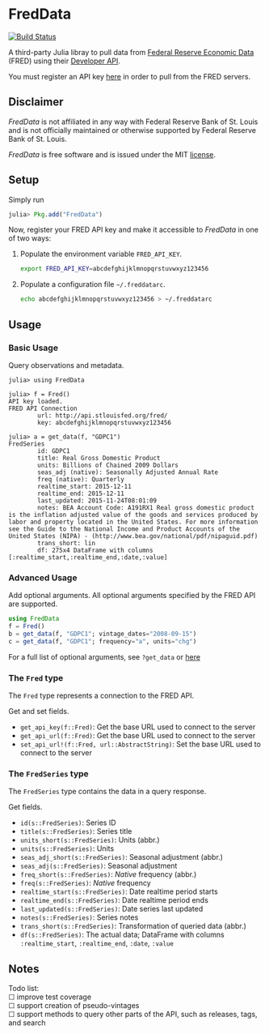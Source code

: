 # FredData
[![Build Status](https://travis-ci.org/micahjsmith/FredData.jl.svg?branch=master)](https://travis-ci.org/micahjsmith/FredData.jl)

A third-party Julia libray to pull data from
[Federal Reserve Economic Data](https://research.stlouisfed.org/fred2/")
(FRED) using their [Developer API](https://research.stlouisfed.org/docs/api/).

You must register an API key [here](https://research.stlouisfed.org/docs/api/api_key.html)
in order to pull from the FRED servers.

## Disclaimer

*FredData* is not affiliated in any way with Federal Reserve Bank of St. Louis and is not
officially maintained or otherwise supported by Federal Reserve Bank of St. Louis.

*FredData* is free software and is issued under the MIT [license](LICENSE).

## Setup

Simply run
```julia
julia> Pkg.add("FredData")
```

Now, register your FRED API key and make it accessible to *FredData* in one of two ways:

1. Populate the environment variable `FRED_API_KEY`.

    ```bash
    export FRED_API_KEY=abcdefghijklmnopqrstuvwxyz123456
    ```
2. Populate a configuration file `~/.freddatarc`.

    ```bash
    echo abcdefghijklmnopqrstuvwxyz123456 > ~/.freddatarc
    ```

## Usage

### Basic Usage

Query observations and metadata.
```
julia> using FredData

julia> f = Fred()
API key loaded.
FRED API Connection
        url: http://api.stlouisfed.org/fred/
        key: abcdefghijklmnopqrstuvwxyz123456

julia> a = get_data(f, "GDPC1")
FredSeries
        id: GDPC1
        title: Real Gross Domestic Product
        units: Billions of Chained 2009 Dollars
        seas_adj (native): Seasonally Adjusted Annual Rate
        freq (native): Quarterly
        realtime_start: 2015-12-11
        realtime_end: 2015-12-11
        last_updated: 2015-11-24T08:01:09
        notes: BEA Account Code: A191RX1 Real gross domestic product is the inflation adjusted value of the goods and services produced by labor and property located in the United States. For more information see the Guide to the National Income and Product Accounts of the United States (NIPA) - (http://www.bea.gov/national/pdf/nipaguid.pdf)
        trans_short: lin
        df: 275x4 DataFrame with columns [:realtime_start,:realtime_end,:date,:value]
```

### Advanced Usage

Add optional arguments. All optional arguments specified by the FRED API are supported.
```julia
using FredData
f = Fred()
b = get_data(f, "GDPC1"; vintage_dates="2008-09-15")
c = get_data(f, "GDPC1"; frequency="a", units="chg")
```

For a full list of optional arguments, see `?get_data` or
[here](https://research.stlouisfed.org/docs/api/fred/series_observations.html)

### The `Fred` type

The `Fred` type represents a connection to the FRED API.

Get and set fields.
- `get_api_key(f::Fred)`: Get the base URL used to connect to the server
- `get_api_url(f::Fred)`: Get the base URL used to connect to the server
- `set_api_url!(f::Fred, url::AbstractString)`: Set the base URL used to connect to the
  server

### The `FredSeries` type

The `FredSeries` type contains the data in a query response.

Get fields.
- `id(s::FredSeries)`: Series ID
- `title(s::FredSeries)`: Series title
- `units_short(s::FredSeries)`: Units (abbr.)
- `units(s::FredSeries)`: Units
- `seas_adj_short(s::FredSeries)`: Seasonal adjustment (abbr.)
- `seas_adj(s::FredSeries)`: Seasonal adjustment
- `freq_short(s::FredSeries)`: *Native* frequency (abbr.)
- `freq(s::FredSeries)`: *Native* frequency
- `realtime_start(s::FredSeries)`: Date realtime period starts
- `realtime_end(s::FredSeries)`: Date realtime period ends
- `last_updated(s::FredSeries)`: Date series last updated
- `notes(s::FredSeries)`: Series notes
- `trans_short(s::FredSeries)`: Transformation of queried data (abbr.)
- `df(s::FredSeries)`: The actual data; DataFrame with columns `:realtime_start`,
  `:realtime_end`, `:date`, `:value`

## Notes

Todo list:  
☐ improve test coverage  
☐ support creation of pseudo-vintages  
☐ support methods to query other parts of the API, such as releases, tags, and search  
